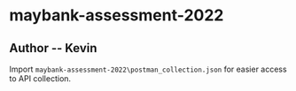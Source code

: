 # maybank-assessment-2022

## Author -- Kevin 

Import `maybank-assessment-2022\postman_collection.json` for easier access to API collection. 
